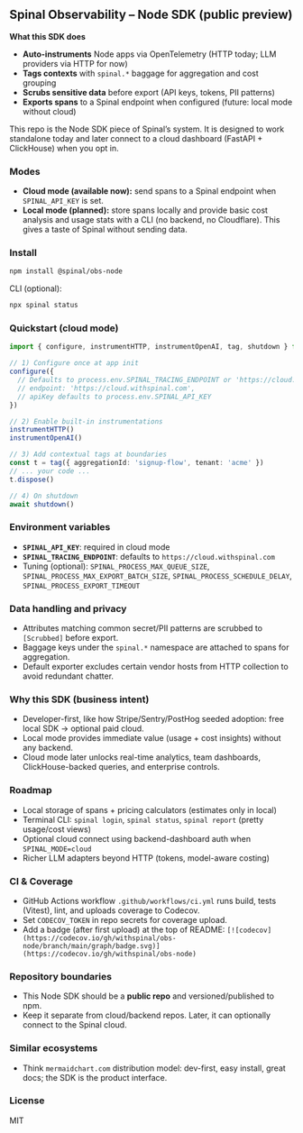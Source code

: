 ## Spinal Observability – Node SDK (public preview)

**What this SDK does**
- **Auto-instruments** Node apps via OpenTelemetry (HTTP today; LLM providers via HTTP for now)
- **Tags contexts** with `spinal.*` baggage for aggregation and cost grouping
- **Scrubs sensitive data** before export (API keys, tokens, PII patterns)
- **Exports spans** to a Spinal endpoint when configured (future: local mode without cloud)

This repo is the Node SDK piece of Spinal’s system. It is designed to work standalone today and later connect to a cloud dashboard (FastAPI + ClickHouse) when you opt in.

### Modes
- **Cloud mode (available now):** send spans to a Spinal endpoint when `SPINAL_API_KEY` is set.
- **Local mode (planned):** store spans locally and provide basic cost analysis and usage stats with a CLI (no backend, no Cloudflare). This gives a taste of Spinal without sending data.

### Install
```bash
npm install @spinal/obs-node
```

CLI (optional):
```bash
npx spinal status
```

### Quickstart (cloud mode)
```ts
import { configure, instrumentHTTP, instrumentOpenAI, tag, shutdown } from '@spinal/obs-node'

// 1) Configure once at app init
configure({
  // Defaults to process.env.SPINAL_TRACING_ENDPOINT or 'https://cloud.withspinal.com'
  // endpoint: 'https://cloud.withspinal.com',
  // apiKey defaults to process.env.SPINAL_API_KEY
})

// 2) Enable built-in instrumentations
instrumentHTTP()
instrumentOpenAI()

// 3) Add contextual tags at boundaries
const t = tag({ aggregationId: 'signup-flow', tenant: 'acme' })
// ... your code ...
t.dispose()

// 4) On shutdown
await shutdown()
```

### Environment variables
- **`SPINAL_API_KEY`**: required in cloud mode
- **`SPINAL_TRACING_ENDPOINT`**: defaults to `https://cloud.withspinal.com`
- Tuning (optional): `SPINAL_PROCESS_MAX_QUEUE_SIZE`, `SPINAL_PROCESS_MAX_EXPORT_BATCH_SIZE`, `SPINAL_PROCESS_SCHEDULE_DELAY`, `SPINAL_PROCESS_EXPORT_TIMEOUT`

### Data handling and privacy
- Attributes matching common secret/PII patterns are scrubbed to `[Scrubbed]` before export.
- Baggage keys under the `spinal.*` namespace are attached to spans for aggregation.
- Default exporter excludes certain vendor hosts from HTTP collection to avoid redundant chatter.

### Why this SDK (business intent)
- Developer-first, like how Stripe/Sentry/PostHog seeded adoption: free local SDK → optional paid cloud.
- Local mode provides immediate value (usage + cost insights) without any backend.
- Cloud mode later unlocks real-time analytics, team dashboards, ClickHouse-backed queries, and enterprise controls.

### Roadmap
- Local storage of spans + pricing calculators (estimates only in local)
- Terminal CLI: `spinal login`, `spinal status`, `spinal report` (pretty usage/cost views)
- Optional cloud connect using backend-dashboard auth when `SPINAL_MODE=cloud`
- Richer LLM adapters beyond HTTP (tokens, model-aware costing)

### CI & Coverage
- GitHub Actions workflow `.github/workflows/ci.yml` runs build, tests (Vitest), lint, and uploads coverage to Codecov.
- Set `CODECOV_TOKEN` in repo secrets for coverage upload.
- Add a badge (after first upload) at the top of README:
  `[![codecov](https://codecov.io/gh/withspinal/obs-node/branch/main/graph/badge.svg)](https://codecov.io/gh/withspinal/obs-node)`

### Repository boundaries
- This Node SDK should be a **public repo** and versioned/published to npm.
- Keep it separate from cloud/backend repos. Later, it can optionally connect to the Spinal cloud.

### Similar ecosystems
- Think `mermaidchart.com` distribution model: dev-first, easy install, great docs; the SDK is the product interface.

### License
MIT


